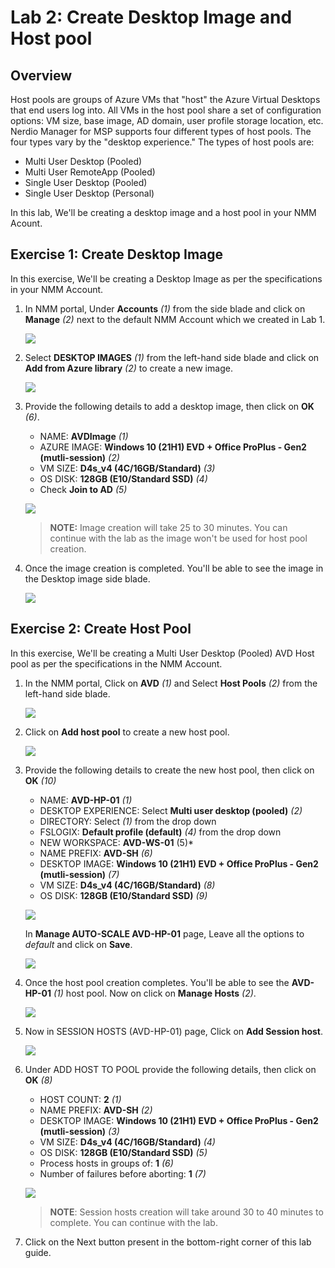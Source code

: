 # Lab 2: Create Desktop Image and Host pool

## Overview

Host pools are groups of Azure VMs that "host" the Azure Virtual Desktops that end users log into. All VMs in the host pool share a set of configuration options: VM size, base image, AD domain, user profile storage location, etc. Nerdio Manager for MSP supports four different types of host pools. The four types vary by the "desktop experience." The types of host pools are: 
* Multi User Desktop (Pooled)
* Multi User RemoteApp (Pooled)
* Single User Desktop (Pooled)
* Single User Desktop (Personal)

In this lab, We'll be creating a desktop image and a host pool in your NMM Acount.

## Exercise 1: Create Desktop Image

In this exercise, We'll be creating a Desktop Image as per the specifications in your NMM Account.

1. In NMM portal, Under **Accounts** *(1)* from the side blade and click on **Manage** *(2)* next to the default NMM Account which we created in Lab 1.

   ![](media/2s1.png)
   
1. Select **DESKTOP IMAGES** *(1)* from the left-hand side blade and click on **Add from Azure library** *(2)* to create a new image.

   ![](media/2s2.png)   
   
1. Provide the following details to add a desktop image, then click on **OK** *(6)*.

   - NAME: **AVDImage** *(1)*
   - AZURE IMAGE: **Windows 10 (21H1) EVD + Office ProPlus - Gen2 (mutli-session)** *(2)*
   - VM SIZE: **D4s_v4 (4C/16GB/Standard)** *(3)*
   - OS DISK: **128GB (E10/Standard SSD)** *(4)*
   - Check **Join to AD** *(5)*

   ![](media/2ss3.png)
   
   >**NOTE:** Image creation will take 25 to 30 minutes. You can continue with the lab as the image won't be used for host pool creation.
   
1. Once the image creation is completed. You'll be able to see the image in the Desktop image side blade.

   ![](media/2ss4.png)
   
## Exercise 2: Create Host Pool

In this exercise, We'll be creating a Multi User Desktop (Pooled) AVD Host pool as per the specifications in the NMM Account.
   
1. In the NMM portal, Click on **AVD** *(1)* and Select **Host Pools** *(2)* from the left-hand side blade.

   ![](media/2s5.png)
   
1. Click on **Add host pool** to create a new host pool.

   ![](media/2s6.png)
   
1. Provide the following details to create the new host pool, then click on **OK** *(10)*

   - NAME: **AVD-HP-01** *(1)*
   - DESKTOP EXPERIENCE: Select **Multi user desktop (pooled)** *(2)*
   - DIRECTORY: Select **<inject key="Tenant FQDN" />** *(1)* from the drop down 
   - FSLOGIX: **Default profile (default)** *(4)* from the drop down  
   - NEW WORKSPACE: **AVD-WS-01** (5)*
   - NAME PREFIX: **AVD-SH** *(6)*
   - DESKTOP IMAGE: **Windows 10 (21H1) EVD + Office ProPlus - Gen2 (mutli-session)** *(7)*
   - VM SIZE: **D4s_v4 (4C/16GB/Standard)** *(8)*
   - OS DISK: **128GB (E10/Standard SSD)** *(9)*
   
   ![](media/2ss8.png)

   In **Manage AUTO-SCALE AVD-HP-01** page, Leave all the options to *default* and click on **Save**.
 
   ![](media/2ss10.png)
   
1. Once the host pool creation completes. You'll be able to see the **AVD-HP-01** *(1)* host pool. Now on click on **Manage Hosts** *(2)*.

   ![](media/2ss11.png)
   
1. Now in SESSION HOSTS (AVD-HP-01) page, Click on **Add Session host**.

   ![](media/2s12.png)
   
1. Under ADD HOST TO POOL provide the following details, then click on **OK** *(8)*

   - HOST COUNT: **2** *(1)*
   - NAME PREFIX: **AVD-SH** *(2)*
   - DESKTOP IMAGE: **Windows 10 (21H1) EVD + Office ProPlus - Gen2 (mutli-session)** *(3)* 
   - VM SIZE: **D4s_v4 (4C/16GB/Standard)** *(4)*
   - OS DISK: **128GB (E10/Standard SSD)** *(5)*
   - Process hosts in groups of: **1** *(6)*
   - Number of failures before aborting: **1** *(7)*

   ![](media/2ss13.png)
   
   >**NOTE**: Session hosts creation will take around 30 to 40 minutes to complete. You can continue with the lab.
    
 1. Click on the Next button present in the bottom-right corner of this lab guide.
   


